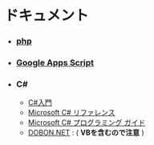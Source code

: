 # ドキュメント

- ### [php](https://www.php.net/manual/ja/)
- ### [Google Apps Script](https://developers.google.com/apps-script/reference)
- ### C#
  - [C#入門](https://www.tohoho-web.com/ex/c-sharp.html)
  - [Microsoft C# リファレンス](https://docs.microsoft.com/ja-jp/dotnet/csharp/language-reference/)
  - [Microsoft C# プログラミング ガイド](https://docs.microsoft.com/ja-jp/dotnet/csharp/programming-guide/)
  - [DOBON.NET](http://dobon.net/vb/dotnet/internet/index.html) : ( **VBを含むので注意** )
